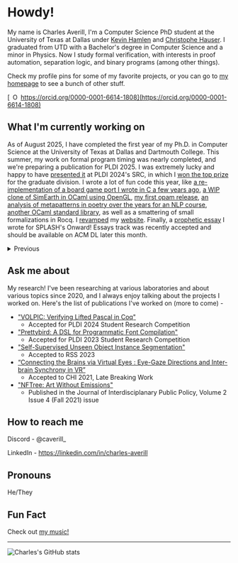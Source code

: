 # Howdy!
My name is Charles Averill, I'm a Computer Science PhD student at the University of Texas at Dallas under [Kevin Hamlen](https://personal.utdallas.edu/~hamlen/index.html) and [Christophe Hauser](https://faculty-directory.dartmouth.edu/christophe-hauser). 
I graduated from UTD with a Bachelor's degree in Computer Science and a minor in Physics.
Now I study formal verification, with interests in proof automation, separation logic, and binary programs (among other things).

Check my profile pins for some of my favorite projects, or you can go to [my homepage](https://seashell.charles.systems/) to see a bunch of other stuff.

[<img
        src="https://orcid.org/sites/default/files/images/orcid_16x16.png"
        style="width: 1em; margin-inline-start: 0.5em"
        alt="ORCID iD icon"/> https://orcid.org/0000-0001-6614-1808](https://orcid.org/0000-0001-6614-1808)

## What I'm currently working on

As of August 2025, I have completed the first year of my Ph.D. in Computer Science at the University of Texas at Dallas and Dartmouth College. This summer, my work on formal program timing was nearly completed, and we're preparing a publication for PLDI 2025. I was extremely lucky and happy to have [presented it](https://www.charles.systems/publications/PTM_SRC.pdf) at PLDI 2024's SRC, in which I [won the top prize](https://www.charles.systems/publications/src_gold_award.pdf) for the graduate division. I wrote a lot of fun code this year, like [a re-implementation of a board game port I wrote in C a few years ago](https://github.com/CharlesAverill/aftn.ml), [a WIP clone of SimEarth in OCaml using OpenGL](https://github.com/CharlesAverill/terrasim), [my first opam release](https://github.com/CharlesAverill/ppx_unreachable), [an analysis of metapatterns in poetry over the years for an NLP course](https://github.com/CharlesAverill/poetry_metapatterns), [another OCaml standard library](https://github.com/CharlesAverill/oasis), as well as a smattering of small formalizations in Rocq. I [revamped](https://github.com/CharlesAverill/charlesaverill.github.io/commit/a9ef1f7c78bdd010c203b0a9756639cd5eb450ab) my [website](https://www.charles.systems). Finally, a [prophetic essay](https://www.charles.systems/publications/TheProofMustGoOn.pdf) I wrote for SPLASH's Onward! Essays track was recently accepted and should be available on ACM DL later this month.

<details>
  <summary>Previous</summary>

<details>
  <summary>December 2024</summary>
        
  > As of December 2024, I have started my Ph.D. in Computer Science (focused in Formal Verification) at the University of Texas at Dallas, where I am coadvised by [Dr. Kevin Hamlen](https://personal.utdallas.edu/~hamlen/) and [Dr. Christophe Hauser](https://faculty-directory.dartmouth.edu/christophe-hauser) at Dartmouth College. This semester I've largely studied properties of *time*, specifically the timing properties of machine code at a formal level under my lab's framework for formal verification of machine code, Picinae. Additionally, I've taken an interest in concurrency and Separation Logic - read the short survey paper I wrote on [Formal Models of Concurrency](https://www.charles.systems/writings/bsfmc.pdf) for my Computer Networks course. With the large time commitment of starting a Ph.D. I've had little time to work on personal projects like I used to, but in the little free time I've had I've worked on some more of [Software Foundations](https://github.com/CharlesAverill/Software-Foundations-Checklist), some projects for my networking course featuring networking protocols in [OCaml](https://github.com/CharlesAverill/RDT_OCaml) and [Coq](https://github.com/CharlesAverill/proofchat), and an addition to my website that invites friends to [watch what I listen to on Spotify](https://github.com/CharlesAverill/radio.charles.systems).
</details>

<details>
  <summary>May 2024</summary>
  
  > As of May 2024, I recently accepted my offer of admission to the Computer Science Ph.D. program at the University of Texas at Dallas, where I will be studying under [Dr. Kevin Hamlen](https://personal.utdallas.edu/~hamlen/). I submitted [VOLPIC](https://github.com/CharlesAverill/volpic.git) to the PLDI 2024 Student Research Competition, which has just been accepted! This summer I will travel to Copenhagen to present the research. Since mid-February, I've been solo traveling through Italy, Croatia, and Greece. I've had a wonderful time exploring these countries, and I'm disappointed that my journey will be finished in only a few more weeks. Keep an eye out for the inevitible blog post I'll be writing about the trip. In my free time, I've been studying formal verification by [continuing to work through](https://github.com/CharlesAverill/Software-Foundations-Checklist) the [Software Foundations](https://softwarefoundations.cis.upenn.edu/) series, a project that I also recently joined as a contributor. I've also continued to tinker on a [decompilation hack of Pokemon FireRed](https://github.com/CharlesAverill/pokefirered.git) that I pick up every few years, a very relaxing pastime.
</details>
<details>
  <summary>February 2024</summary>
  
  > As of February 2024, I recently graduated with my Bachelor's degree in Computer Science with a minor in Physics! I've also submitted my applications for Formal Verification Ph.D. programs at Carnegie Mellon University, Cornell University, The University of Pennsylvania, The University of Washington, MIT, and Oxford University, still waiting on results from each. For the past month I've worked on a few projects, most notably [VOLPIC](https://github.com/CharlesAverill/volpic.git), a formal verification platform for the Pascal programming language using Coq. I gave [this presentation](https://seashell.charles.systems/writings/volpic.pdf) at the Dallas Hackers Association on my progress. In addition to writing code, I've been preparing for my upcoming trip to the Mediterranean by continuing to study Greek (I'm on month 7) and catch up on Italian. I made [this page](https://seashell.charles.systems/travel/crutch) to keep track of phrases I'd like to remember. I've also started to play Chess again, [add me on Chess.com](https://friend.chess.com/Axt9x)!
</details>

<details>
  <summary>September 2023</summary>

  > As of September 2023, I recently attended IEEE Quantum Week 2023 on scholarship from the NSF. I'm currently applying for graduate CS programs at schools like CMU, UPenn, UW, and Oxford. I'm continuing my research with [Dr. Kevin Hamlen](https://personal.utdallas.edu/~hamlen/) on bottom-up verification of binary programs. I'm working on [NAME](https://github.com/utdscheld/name), a language-agnostic, modular assembly language emulation pipeline as my senior capstone project, I'm teaching the second iteration of my [Introduction to Compiler Design course](https://seashell.charles.systems/teaching/ICD), and I [started playing Go](https://online-go.com/user/view/1392760). Send me a challenge!
</details>

<details>
  <summary>July 2023</summary>
  
  > As of July 2023, I recently attended PLDI 2023 and presented my poster for [Prettybird](https://github.com/CharlesAverill/prettybird) at the [Student Research Competition](https://pldi23.sigplan.org/details/pldi-2023-src/9/Prettybird-A-DSL-for-Programmatic-Font-Compilation). I'm interning at NVIDIA on the Linux Graphics Testing team for the second time, and I'm researching with [Dr. Kevin Hamlen](https://personal.utdallas.edu/~hamlen/) on bottom-up verification of binary programs. I'm refining the curriculum for my [Practical Compiler Design course](https://seashell.charles.systems/teaching/PCD) for the Fall 23 semester, and I'm ramping up to apply for graduate school for the 2024-2025 school year.
</details>
  
<details>
  <summary>March 2023</summary>

  > As of March 2023, I have just submitted an extended abstract of [Prettybird](https://github.com/CharlesAverill/prettybird) to the PLDI 2023 Student Research Competition. I began teaching my [Practical Compiler Design](https://seashell.charles.systems/teaching/PCD) course this semester, and it's going strong. I'll be presenting a talk on Formal Program Verification at the first Dallas Cyberfest soon.
</details>

<details>
  <summary>November 2022</summary>
  
  > As of November 2022, I have just finished working on [Prettybird](https://github.com/CharlesAverill/prettybird), a functional programming language for font generation. I submitted a paper for this project to PLDI 2023 and am waiting to hear back.
  > 
  > I am preparing to teach a course in practical compiler design next semester to a tentative 50 students, the code and lectures for this course will be public soon.
</details>

<details>
  <summary>Summer 2022</summary>
  
  > As of Summer 2022, I am working on [Ocarina of Time: Legendary Edition](https://github.com/CharlesAverill/oot_le), a decompilation hack of OOT intended to add story elements (and whatever else I want) from the OOT manga. It's been tons of fun, and the decomp is still in the early documentation phase, so it's like trekking through a jungle most of the time. <br><br> I'm also planning on revisiting [Purple](https://github.com/CharlesAverill/Purple), I have a few ideas of how to go about it and I'm excited to revisit.

</details>

<details>
  <summary>April 2022</summary>
  
  > As of April 2022, I am in between a few projects. [YARR](https://github.com/CharlesAverill/yarr) is now a fully-functional (and mostly realtime) raytracing renderer written in CUDA C/C++. This project was incredibly fun, I strongly recommend a rendering project to anyone. I'm studying relativity with the intent to add relativistic rendering to the project, with the end goal of drawing some black holes. <br><br> I'm also working on a 3D remake of [atc](https://github.com/vattam/BSDGames/tree/master/atc), a very addicting terminal game I've been playing instead of paying attention in class.

 </details>

<details>
  <summary>October 2021</summary>
  
  > As of October 2021, I am currently working on [Purple](https://github.com/CharlesAverill/Purple), a simple compiled language! I'm learning a lot more about assembly and compiler design, and it's a lot of fun designing your own programming language!

</details>
</details>

## Ask me about

My research! I've been researching at various laboratories and about various topics since 2020, and I always enjoy talking about the projects I worked on. Here's the list of publications I've worked on (more to come) - 
- ["VOLPIC: Verifying Lifted Pascal in Coq"](https://seashell.charles.systems/publications/VOLPIC_SRC.pdf)
  - Accepted for PLDI 2024 Student Research Competition
- ["Prettybird: A DSL for Programmatic Font Compilation"](https://seashell.charles.systems/writings/prettybird_pldi23_submission.pdf)
  - Accepted for PLDI 2023 Student Research Competition
- ["Self-Supervised Unseen Object Instance Segmentation"](https://seashell.charles.systems/publications/SSUOISLTRI.pdf)
  - Accepted to RSS 2023
- [“Connecting the Brains via Virtual Eyes : Eye-Gaze Directions and Inter-brain Synchrony in VR”](https://seashell.charles.systems/publications/CTBVVE_EGDaIBSVR.pdf)
  - Accepted to CHI 2021, Late Breaking Work
- ["NFTree: Art Without Emissions"](https://seashell.charles.systems/publications/JIPP_2_4_Technology_in_Policy.pdf)
  - Published in the Journal of Interdisciplanary Public Policy, Volume 2 Issue 4 (Fall 2021) issue

## How to reach me

Discord - @caverill_

LinkedIn - https://linkedin.com/in/charles-averill

## Pronouns

He/They

## Fun Fact

Check out [my music!](https://open.spotify.com/artist/2iq3tMDG0sMLoRAL1d0nKu?si=s79ZNjaYRGGj71DygdNrlg)

---

![Charles's GitHub stats](https://github-readme-stats.vercel.app/api?username=CharlesAverill&rank_icon=github&theme=neon&show_icons=true&show=reviews,discussions_started,discussions_answered,prs_merged,prs_merged_percentage) 
<!--![Top Languages](https://github-readme-stats.vercel.app/api/top-langs/?username=charlesaverill&theme=neon&layout=donut&langs_count=10&hide=nasl,pascal,html,hlsl,css,asp.net,swift,shaderlab,asp,go,javascript,jupyter%20notebook,c%2B%2B,java,C&#35;) -->

<!--
**CharlesAverill/CharlesAverill** is a ✨ _special_ ✨ repository because its `README.md` (this file) appears on your GitHub profile.

Here are some ideas to get you started:

- 🔭 I’m currently working on ...
- 🌱 I’m currently learning ...
- 👯 I’m looking to collaborate on ...
- 🤔 I’m looking for help with ...
- 💬 Ask me about ...
- 📫 How to reach me: ...
- 😄 Pronouns: ...
- ⚡ Fun fact: ...
-->

